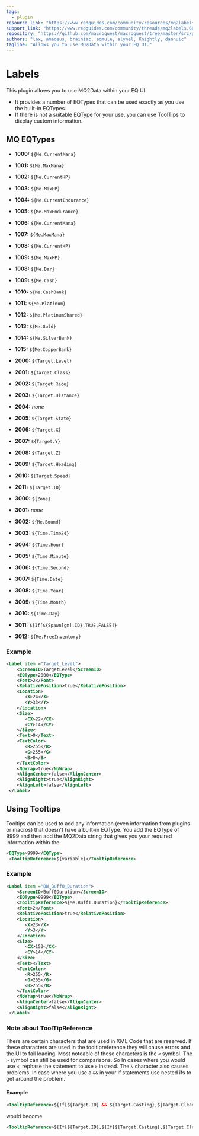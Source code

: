 ```yaml
---
tags:
  - plugin
resource_link: "https://www.redguides.com/community/resources/mq2labels.138/"
support_link: "https://www.redguides.com/community/threads/mq2labels.66843/"
repository: "https://github.com/macroquest/macroquest/tree/master/src/plugins/labels"
authors: "lax, amadeus, brainiac, eqmule, alynel, Knightly, dannuic"
tagline: "Allows you to use MQ2Data within your EQ UI."
---
```

# Labels
<!--desc-start-->
This plugin allows you to use MQ2Data within your EQ UI.
<!--desc-end-->
* It provides a number of EQTypes that can be used exactly as you use the built-in EQTypes.
* If there is not a suitable EQType for your use, you can use ToolTips to display custom information.

## MQ EQTypes

* **1000:** `${Me.CurrentMana}`
* **1001:** `${Me.MaxMana}`
* **1002:** `${Me.CurrentHP}`
* **1003:** `${Me.MaxHP}`
* **1004:** `${Me.CurrentEndurance}`
* **1005:** `${Me.MaxEndurance}`
* **1006:** `${Me.CurrentMana}`
* **1007:** `${Me.MaxMana}`
* **1008:** `${Me.CurrentHP}`
* **1009:** `${Me.MaxHP}`
* **1008:** `${Me.Dar}`
* **1009:** `${Me.Cash}`
* **1010:** `${Me.CashBank}`
* **1011:** `${Me.Platinum}`
* **1012:** `${Me.PlatinumShared}`
* **1013:** `${Me.Gold}`
* **1014:** `${Me.SilverBank}`
* **1015:** `${Me.CopperBank}`

* **2000:** `${Target.Level}`
* **2001:** `${Target.Class}`
* **2002:** `${Target.Race}`
* **2003:** `${Target.Distance}`
* **2004:** _none_
* **2005:** `${Target.State}`
* **2006:** `${Target.X}`
* **2007:** `${Target.Y}`
* **2008:** `${Target.Z}`
* **2009:** `${Target.Heading}`
* **2010:** `${Target.Speed}`
* **2011:** `${Target.ID}`

* **3000:** `${Zone}`
* **3001:** _none_
* **3002:** `${Me.Bound}`
* **3003:** `${Time.Time24}`
* **3004:** `${Time.Hour}`
* **3005:** `${Time.Minute}`
* **3006:** `${Time.Second}`
* **3007:** `${Time.Date}`
* **3008:** `${Time.Year}`
* **3009:** `${Time.Month}`
* **3010:** `${Time.Day}`
* **3011:** `${If[${Spawn[gm].ID},TRUE,FALSE]}`
* **3012:** `${Me.FreeInventory}`

### Example

```xml
<Label item ="Target_Level">
    <ScreenID>TargetLevel</ScreenID>
    <EQType>2000</EQType>
    <Font>2</Font>
    <RelativePosition>true</RelativePosition>
    <Location>
       <X>24</X>
       <Y>33</Y>
    </Location>
    <Size>
       <CX>22</CX>
       <CY>14</CY>
    </Size>
    <Text>0</Text>
    <TextColor>
       <R>255</R>
       <G>255</G>
       <B>0</B>
    </TextColor>
    <NoWrap>true</NoWrap>
    <AlignCenter>false</AlignCenter>
    <AlignRight>true</AlignRight>
    <AlignLeft>false</AlignLeft>
 </Label>
```

## Using Tooltips

Tooltips can be used to add any information (even information from plugins or macros) that doesn't have a built-in EQType. You add the EQType of 9999 and then add the MQ2Data string that gives you your required information within the

```xml
<EQType>9999</EQType>
 <TooltipReference>${variable}</TooltipReference>
```

### Example

```xml
<Label item ="BW_Buff0_Duration">
    <ScreenID>Buff0Duration</ScreenID>
    <EQType>9999</EQType>
    <TooltipReference>${Me.Buff1.Duration}</TooltipReference>
    <Font>2</Font>
    <RelativePosition>true</RelativePosition>
    <Location>
       <X>23</X>
       <Y>3</Y>
    </Location>
    <Size>
       <CX>153</CX>
       <CY>14</CY>
    </Size>
    <Text></Text>
    <TextColor>
       <R>255</R>
       <G>255</G>
       <B>255</B>
    </TextColor>
    <NoWrap>true</NoWrap>
    <AlignCenter>false</AlignCenter>
    <AlignRight>false</AlignRight>
 </Label>
```

### Note about ToolTipReference

There are certain characters that are used in XML Code that are reserved. If these characters are used in the tooltipreference they will cause errors and the UI to fail loading. Most noteable of these characters is the `<` symbol. The `>` symbol can still be used for comparisons. So In cases where you would use `<`, rephase the statement to use `>` instead. The `&` character also causes problems. In case where you use a `&&` in your if statements use nested ifs to get around the problem. 

#### Example

```xml
<TooltipReference>${If[${Target.ID} && ${Target.Casting},${Target.CleanName} is casting.,]}</TooltipReference>
```
would become

```xml
<TooltipReference>${If[${Target.ID},${If[${Target.Casting},${Target.CleanName} is casting.,]},]}</TooltipReference>
```